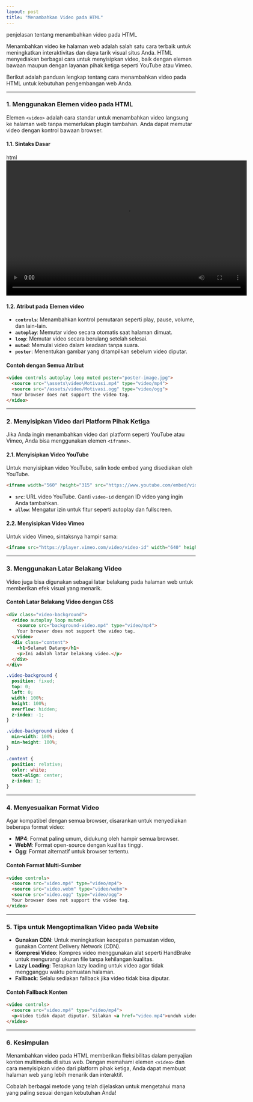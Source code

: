 ```yaml
---
layout: post
title: "Menambahkan Video pada HTML"
---
```


penjelasan tentang menambahkan video pada HTML

Menambahkan video ke halaman web adalah salah satu cara terbaik untuk meningkatkan interaktivitas dan daya tarik visual situs Anda. HTML menyediakan berbagai cara untuk menyisipkan video, baik dengan elemen bawaan maupun dengan layanan pihak ketiga seperti YouTube atau Vimeo.

Berikut adalah panduan lengkap tentang cara menambahkan video pada HTML untuk kebutuhan pengembangan web Anda.

---

### **1. Menggunakan Elemen video pada HTML**

Elemen `<video>` adalah cara standar untuk menambahkan video langsung ke halaman web tanpa memerlukan plugin tambahan. Anda dapat memutar video dengan kontrol bawaan browser.

#### **1.1. Sintaks Dasar**

html
<video width="640" height="360" controls>
  <source src="/assets/video/Motivasi.mp4" type="video/mp4">
  Browser Anda tidak mendukung elemen video.
</video>


#### **1.2. Atribut pada Elemen video**

* **`controls`**: Menambahkan kontrol pemutaran seperti play, pause, volume, dan lain-lain.
* **`autoplay`**: Memutar video secara otomatis saat halaman dimuat.
* **`loop`**: Memutar video secara berulang setelah selesai.
* **`muted`**: Memulai video dalam keadaan tanpa suara.
* **`poster`**: Menentukan gambar yang ditampilkan sebelum video diputar.

#### **Contoh dengan Semua Atribut**

```html
<video controls autoplay loop muted poster="poster-image.jpg">
  <source src="\assets\video\Motivasi.mp4" type="video/mp4"> 
  <source src="/assets/video/Motivasi.ogg" type="video/ogg">
  Your browser does not support the video tag.
</video>
```

---

### **2. Menyisipkan Video dari Platform Pihak Ketiga**

Jika Anda ingin menambahkan video dari platform seperti YouTube atau Vimeo, Anda bisa menggunakan elemen `<iframe>`.

#### **2.1. Menyisipkan Video YouTube**

Untuk menyisipkan video YouTube, salin kode embed yang disediakan oleh YouTube.

```html
<iframe width="560" height="315" src="https://www.youtube.com/embed/video-id" frameborder="0" allow="autoplay; encrypted-media" allowfullscreen></iframe>
```

* **`src`**: URL video YouTube. Ganti `video-id` dengan ID video yang ingin Anda tambahkan.
* **`allow`**: Mengatur izin untuk fitur seperti autoplay dan fullscreen.

#### **2.2. Menyisipkan Video Vimeo**

Untuk video Vimeo, sintaksnya hampir sama:

```html
<iframe src="https://player.vimeo.com/video/video-id" width="640" height="360" frameborder="0" allow="autoplay; fullscreen; picture-in-picture" allowfullscreen></iframe>
```

---

### **3. Menggunakan Latar Belakang Video**

Video juga bisa digunakan sebagai latar belakang pada halaman web untuk memberikan efek visual yang menarik.

#### **Contoh Latar Belakang Video dengan CSS**

```html
<div class="video-background">
  <video autoplay loop muted>
    <source src="background-video.mp4" type="video/mp4">
    Your browser does not support the video tag.
  </video>
  <div class="content">
    <h1>Selamat Datang</h1>
    <p>Ini adalah latar belakang video.</p>
  </div>
</div>
```

```css
.video-background {
  position: fixed;
  top: 0;
  left: 0;
  width: 100%;
  height: 100%;
  overflow: hidden;
  z-index: -1;
}

.video-background video {
  min-width: 100%;
  min-height: 100%;
}

.content {
  position: relative;
  color: white;
  text-align: center;
  z-index: 1;
}
```

---

### **4. Menyesuaikan Format Video**

Agar kompatibel dengan semua browser, disarankan untuk menyediakan beberapa format video:

* **MP4**: Format paling umum, didukung oleh hampir semua browser.
* **WebM**: Format open-source dengan kualitas tinggi.
* **Ogg**: Format alternatif untuk browser tertentu.

#### **Contoh Format Multi-Sumber**

```html
<video controls>
  <source src="video.mp4" type="video/mp4">
  <source src="video.webm" type="video/webm">
  <source src="video.ogg" type="video/ogg">
  Your browser does not support the video tag.
</video>
```

---

### **5. Tips untuk Mengoptimalkan Video pada Website**

* **Gunakan CDN**: Untuk meningkatkan kecepatan pemuatan video, gunakan Content Delivery Network (CDN).
* **Kompresi Video**: Kompres video menggunakan alat seperti HandBrake untuk mengurangi ukuran file tanpa kehilangan kualitas.
* **Lazy Loading**: Terapkan lazy loading untuk video agar tidak mengganggu waktu pemuatan halaman.
* **Fallback**: Selalu sediakan fallback jika video tidak bisa diputar.

#### **Contoh Fallback Konten**

```html
<video controls>
  <source src="video.mp4" type="video/mp4">
  <p>Video tidak dapat diputar. Silakan <a href="video.mp4">unduh video di sini</a>.</p>
</video>
```

---

### **6. Kesimpulan**

Menambahkan video pada HTML memberikan fleksibilitas dalam penyajian konten multimedia di situs web. Dengan memahami elemen `<video>` dan cara menyisipkan video dari platform pihak ketiga, Anda dapat membuat halaman web yang lebih menarik dan interaktif.

Cobalah berbagai metode yang telah dijelaskan untuk mengetahui mana yang paling sesuai dengan kebutuhan Anda!
